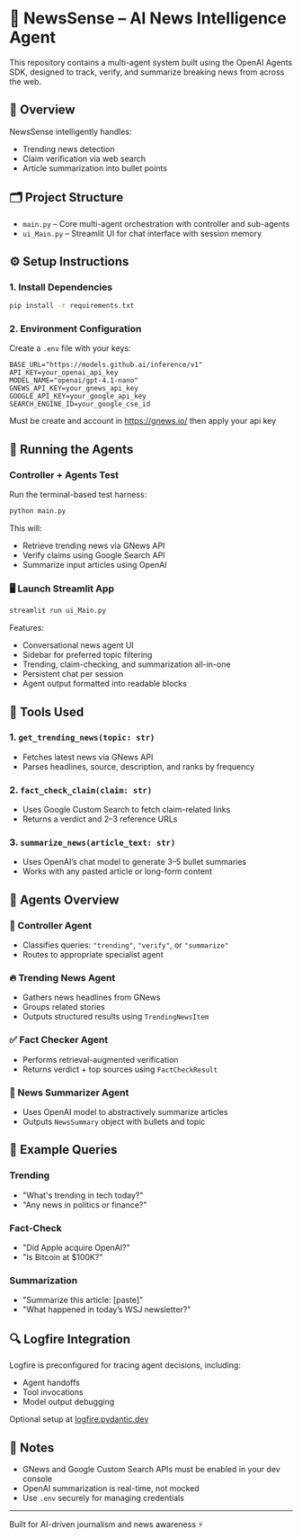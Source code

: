 # 🧠 NewsSense – AI News Intelligence Agent

This repository contains a multi-agent system built using the OpenAI Agents SDK, designed to track, verify, and summarize breaking news from across the web.

## 🧭 Overview
NewsSense intelligently handles:
- Trending news detection
- Claim verification via web search
- Article summarization into bullet points

## 🗂️ Project Structure

- `main.py` – Core multi-agent orchestration with controller and sub-agents
- `ui_Main.py` – Streamlit UI for chat interface with session memory

## ⚙️ Setup Instructions

### 1. Install Dependencies
```bash
pip install -r requirements.txt
```

### 2. Environment Configuration
Create a `.env` file with your keys:
```env
BASE_URL="https://models.github.ai/inference/v1"
API_KEY=your_openai_api_key
MODEL_NAME="openai/gpt-4.1-nano"
GNEWS_API_KEY=your_gnews_api_key
GOOGLE_API_KEY=your_google_api_key
SEARCH_ENGINE_ID=your_google_cse_id
```
Must be create and account in https://gnews.io/ then apply your api key
## 🚀 Running the Agents

### Controller + Agents Test
Run the terminal-based test harness:
```bash
python main.py
```

This will:
- Retrieve trending news via GNews API
- Verify claims using Google Search API
- Summarize input articles using OpenAI

### 🖥️ Launch Streamlit App
```bash
streamlit run ui_Main.py
```

Features:
- Conversational news agent UI
- Sidebar for preferred topic filtering
- Trending, claim-checking, and summarization all-in-one
- Persistent chat per session
- Agent output formatted into readable blocks

## 🔧 Tools Used

### 1. `get_trending_news(topic: str)`
- Fetches latest news via GNews API
- Parses headlines, source, description, and ranks by frequency

### 2. `fact_check_claim(claim: str)`
- Uses Google Custom Search to fetch claim-related links
- Returns a verdict and 2–3 reference URLs

### 3. `summarize_news(article_text: str)`
- Uses OpenAI’s chat model to generate 3–5 bullet summaries
- Works with any pasted article or long-form content

## 🧠 Agents Overview

### 🤖 Controller Agent
- Classifies queries: `"trending"`, `"verify"`, or `"summarize"`
- Routes to appropriate specialist agent

### 🔥 Trending News Agent
- Gathers news headlines from GNews
- Groups related stories
- Outputs structured results using `TrendingNewsItem`

### ✅ Fact Checker Agent
- Performs retrieval-augmented verification
- Returns verdict + top sources using `FactCheckResult`

### 📝 News Summarizer Agent
- Uses OpenAI model to abstractively summarize articles
- Outputs `NewsSummary` object with bullets and topic

## 🎯 Example Queries

### Trending
- "What's trending in tech today?"
- "Any news in politics or finance?"

### Fact-Check
- "Did Apple acquire OpenAI?"
- "Is Bitcoin at $100K?"

### Summarization
- "Summarize this article: [paste]"
- "What happened in today’s WSJ newsletter?"

## 🔍 Logfire Integration
Logfire is preconfigured for tracing agent decisions, including:
- Agent handoffs
- Tool invocations
- Model output debugging

Optional setup at [logfire.pydantic.dev](https://logfire.pydantic.dev/docs/#logfire)

## 📌 Notes
- GNews and Google Custom Search APIs must be enabled in your dev console
- OpenAI summarization is real-time, not mocked
- Use `.env` securely for managing credentials

---

Built for AI-driven journalism and news awareness ⚡
